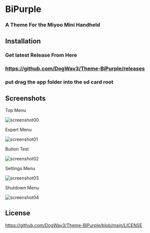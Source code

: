 # BiPurple

### A Theme For the Miyoo Mini Handheld 

## Installation

### Get latest Release From Here
### https://github.com/DogWav3/Theme-BiPurple/releases
### put drag the app folder into the sd card root

## Screenshots
Top Menu

![screenshot00](https://user-images.githubusercontent.com/25871524/154612196-632bdb40-9002-47dc-8d92-8e08af7e86d9.png)

Expert Menu

![screenshot01](https://user-images.githubusercontent.com/25871524/154612201-43a27c8d-2721-446f-a7e7-e11226839802.png)

Button Test

![screenshot02](https://user-images.githubusercontent.com/25871524/154612203-101484d1-d10e-4e95-83a8-b0ce2dd4b826.png)

Settings Menu

![screenshot03](https://user-images.githubusercontent.com/25871524/154612207-552930b9-a635-4916-8adc-c35fe9812ac9.png)

Shutdown Menu

![screenshot04](https://user-images.githubusercontent.com/25871524/154612210-7a9621a0-2706-4305-ad49-fba1fdd51366.png)

## License

https://github.com/DogWav3/Theme-BiPurple/blob/main/LICENSE
